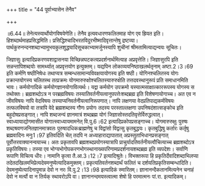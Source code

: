 +++
title = "44 पूर्वाभ्यासेन तेनैव"

+++
  
  
॥6.44॥ तेनेत्यस्यार्थोयोगविषयेणेति। तेनैव इत्यवधारणफलितमाह योग एव ह्रियत
इति। हिशब्दार्थमाहप्रसिद्धमिति।
प्रसिद्धिश्चादिभरतविदुरभीष्मादिवृत्तान्तेषु द्रष्टव्या।
पार्थकुरुनन्दनशब्दाभ्यामुभयकुलशुद्ध्यादिसूचकाभ्यामर्जुनस्यापि शुचीनां
श्रीमतामित्याद्यन्वयः सूचितः।  
  
जिज्ञासुः इत्यादिप्रकरणवशाद्वासनया विच्छिन्नघटकत्वप्रदर्शनार्थमित्याह
अप्रवृत्तेति। जिज्ञासुरपि इति सन्नन्तापिशब्दयोः सामर्थ्यात् अप्रवृत्तयोग
इत्युक्तम्। यद्यपिन लोकाव्ययनिष्ठाखलर्थतृनाम् अष्टा.2।3।69 इति कर्मणि
षष्ठीनिषेधः तथाप्यत्र सम्बन्धसामान्यविवक्षयायोगस्य इति षष्ठी।
योगिनश्चलितस्य योगः प्रक्रान्तयोगस्य चलितस्थ तत्प्रक्रमः
योगमारुरुक्षोश्चलितस्यारुरुक्षेति तत्तदवस्थानुरूपं प्रति समाधानमिति
भावः। कर्मयोगादिकं कर्मयोगज्ञानयोगावित्यर्थः। यद्वा कर्मयोग उपक्रमो
यस्यात्मसाक्षात्काररूपस्य योगस्य स तथोक्तः। ब्रह्मशब्दोऽत्र न
परब्रह्मविषयः तस्यातिवर्तनीयत्वानुपपत्तेःशब्दब्रह्म इति विशेषणायोगाच्च।
अत एव न जीवविषयः नापि वेदविषयः तस्याप्यनिवर्तनीयत्वानिरूपणात्। नापि
लक्षणया वेदप्रतिपाद्यकर्मविषयः तत्फलविषयो वा तत्रापि वेदे ब्रह्मशब्दस्य
गौणः प्रयोगः तदस्य परस्ताल्लक्षणा उपनिषदंशात्सङ्कोच इति
बहुदोषप्रसङ्गात्। नापि शब्दजन्यं ज्ञानमात्रं शब्दब्रह्म योगं
जिज्ञासोस्तदतिवृत्तेर्विरुद्धत्वात्। स्वाध्यायाद्योगमासीत
योगात्स्वाध्यायमामनेत् वि.पु.6।62 इत्यादिप्रकोपप्रसङ्गाच्च।
योगमारुरुक्षुः पुरुषः शब्दश्रवणजनितज्ञानमात्रवतः पुरुषादधिकःब्राह्मणेषु
च विद्वांसो विद्वत्सु कृतबुद्धयः। कृतबुद्धिषु कर्तारः कर्तृषु
ब्रह्मवादिनः मनुः1।97 इतिवदिति चेत् तदपि न अध्याहाराद्यापातात्
अप्रस्तुताभिधानप्रसङ्गात् पूर्वोत्तरवाक्यानन्वयाच्च। अतः प्रकृतावपि
ब्रह्मशब्दप्रयोगस्यात्रापि प्राचुर्यादतिवर्तनीयत्वौचित्याच्च
ब्रह्मशब्दोऽत्र प्रकृतिविषयः। तस्या एव
भोग्यभोगोपकरणभोगस्थानाख्यपरिणामप्रदर्शनायशब्दब्रह्म इति व्यपदेशः।
सर्वाणि रूपाणि विचित्य धीरः। नामानि कृत्वा तै.आ.3।12।7 इत्यादिश्रुतेः।
विभक्तरूपा हि प्रकृतिर्देवादिशब्दाभिलप्या
तदेतदखिलमभिप्रेत्यदेवमनुष्येत्यादिकमुक्तम्। प्रकृत्यतिवर्तनशब्दार्थं
फलितं च दर्शयतिप्रकृतिसम्बन्धादिति। देवमनुष्येत्यादिनापुमान्न देवो न नरः
वि.पु.2।13।98 इत्यादिकं स्मारितम्। ज्ञानानन्दैकतानमित्यनेन चनाहं देवो न
मर्त्यो वा न तिर्यक् स्थावरोऽपि वा। ज्ञानानन्दमयस्त्वात्मा शेषो हि
परमात्मनः पां.रा. इत्यादिकम्।  
  
